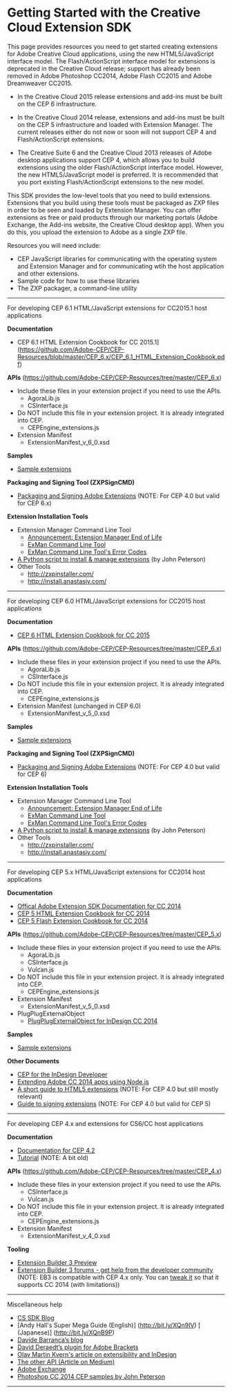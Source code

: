 Getting Started with the Creative Cloud Extension SDK
==============

This page provides resources you need to get started creating extensions for Adobe Creative Cloud applications, using the new HTML5/JavaScript interface model. The Flash/ActionScript interface model for extensions is deprecated in the Creative Cloud release; support has already been removed in Adobe Photoshop CC2014, Adobe Flash CC2015 and Adobe Dreamweaver CC2015.

* In the Creative Cloud 2015 release extensions and add-ins must be built on the CEP 6 infrastructure.

* In the Creative Cloud 2014 release, extensions and add-ins must be built on the CEP 5 infrastructure and loaded with Extension Manager. The current releases either do not now or soon will not support CEP 4 and Flash/ActionScript extensions.

* The Creative Suite 6 and the Creative Cloud 2013 releases of Adobe desktop applications support CEP 4, which allows you to build extensions using the older Flash/ActionScript interface model. However, the new HTML5/JavaScript model is preferred. It is recommended that you port existing Flash/ActionScript extensions to the new model.

This SDK provides the low-level tools that you need to build extensions. Extensions that you build using these tools must be packaged as ZXP files in order to be seen and loaded by Extension Manager. You can offer extensions as free or paid products through our marketing portals (Adobe Exchange, the Add-ins website, the Creative Cloud desktop app). When you do this, you upload the extension to Adobe as a single ZXP file.

Resources you will need include:
* CEP JavaScript libraries for communicating  with the operating system and Extension Manager and for communicating wtih the host application and other extensions.
* Sample code for how to use these libraries
* The ZXP packager, a command-line utility

---

For developing CEP 6.1 HTML/JavaScript extensions for CC2015.1 host applications

**Documentation**
* CEP 6.1 HTML Extension Cookbook for CC 2015.1](https://github.com/Adobe-CEP/CEP-Resources/blob/master/CEP_6.x/CEP_6.1_HTML_Extension_Cookbook.pdf)

**APIs** (https://github.com/Adobe-CEP/CEP-Resources/tree/master/CEP_6.x)
* Include these files in your extension project if you need to use the APIs.
  * AgoraLib.js
  * CSInterface.js
* Do NOT include this file in your extension project. It is already integrated into CEP.
  * CEPEngine_extensions.js
* Extension Manifest
  * ExtensionManifest_v_6_0.xsd

**Samples**
* [Sample extensions](https://github.com/Adobe-CEP/Samples)

**Packaging and Signing Tool (ZXPSignCMD)**
* [Packaging and Signing Adobe Extensions](http://wwwimages.adobe.com/content/dam/Adobe/en/devnet/creativesuite/pdfs/SigningTechNote_CC.pdf) (NOTE:  For CEP 4.0 but valid for CEP 6.x)

**Extension Installation Tools**
* Extension Manager Command Line Tool
  * [Announcement: Extension Manager End of Life](https://www.adobeexchange.com/resources/27)
  * [ExMan Command Line Tool](https://www.adobeexchange.com/resources/28)
  * [ExMan Command Line Tool's Error Codes](http://www.adobeexchange.com/resources/19#errors)
* [A Python script to install & manage extensions](https://github.com/adobe-photoshop/generator-panels/blob/master/installPanels.py) (by John Peterson)
* Other Tools
  * http://zxpinstaller.com/
  * http://install.anastasiy.com/

----

For developing CEP 6.0 HTML/JavaScript extensions for CC2015 host applications

**Documentation**
* [CEP 6 HTML Extension Cookbook for CC 2015](https://github.com/Adobe-CEP/CEP-Resources/wiki/CEP-6-HTML-Extension-Cookbook-for-CC-2015)

**APIs** (https://github.com/Adobe-CEP/CEP-Resources/tree/master/CEP_6.x)
* Include these files in your extension project if you need to use the APIs.
  * AgoraLib.js
  * CSInterface.js
* Do NOT include this file in your extension project. It is already integrated into CEP.
  * CEPEngine_extensions.js
* Extension Manifest (unchanged in CEP 6.0)
  * ExtensionManifest_v_5_0.xsd

**Samples**
* [Sample extensions](https://github.com/Adobe-CEP/Samples)

**Packaging and Signing Tool (ZXPSignCMD)**
* [Packaging and Signing Adobe Extensions](http://wwwimages.adobe.com/content/dam/Adobe/en/devnet/creativesuite/pdfs/SigningTechNote_CC.pdf) (NOTE:  For CEP 4.0 but valid for CEP 6)

**Extension Installation Tools**
* Extension Manager Command Line Tool
  * [Announcement: Extension Manager End of Life](https://www.adobeexchange.com/resources/27)
  * [ExMan Command Line Tool](https://www.adobeexchange.com/resources/28)
  * [ExMan Command Line Tool's Error Codes](http://www.adobeexchange.com/resources/19#errors)
* [A Python script to install & manage extensions](https://github.com/adobe-photoshop/generator-panels/blob/master/installPanels.py) (by John Peterson)
* Other Tools
  * http://zxpinstaller.com/
  * http://install.anastasiy.com/

----

For developing CEP 5.x HTML/JavaScript extensions for CC2014 host applications

**Documentation**
* [Offical Adobe Extension SDK Documentation for CC 2014](http://adobe.ly/1rin38t)
* [CEP 5 HTML Extension Cookbook for CC 2014](https://github.com/Adobe-CEP/CEP-Resources/wiki/CEP-5-HTML-Extension-Cookbook-for-CC-2014)
* [CEP 5 Flash Extension Cookbook for CC 2014](https://github.com/Adobe-CEP/CEP-Resources/wiki/CEP-5-Flash-Extension-Cookbook-for-CC-2014)

**APIs** (https://github.com/Adobe-CEP/CEP-Resources/tree/master/CEP_5.x)
* Include these files in your extension project if you need to use the APIs.
  * AgoraLib.js
  * CSInterface.js
  * Vulcan.js
* Do NOT include this file in your extension project. It is already integrated into CEP.
  * CEPEngine_extensions.js
* Extension Manifest
  * ExtensionManifest_v_5_0.xsd
* PlugPlugExternalObject
  * [PlugPlugExternalObject for InDesign CC 2014](http://bit.ly/1qlnKOb)

**Samples**
* [Sample extensions](https://github.com/Adobe-CEP/Samples)

**Other Documents**
* [CEP for the InDesign Developer](http://adobe.ly/1xXkviH)
* [Extending Adobe CC 2014 apps using Node.js](http://bit.ly/1yAR0T9)
* [A short guide to HTML5 extensions](http://adobe.ly/Nk1EK7)
   (NOTE:  For CEP 4.0 but still mostly relevant)
* [Guide to signing extensions](http://adobe.ly/1oiS4FE)
   (NOTE:  For CEP 4.0 but valid for CEP 5)

----

For developing CEP 4.x and extensions for CS6/CC host applications

**Documentation**
* [Documentation for CEP 4.2](http://adobe.ly/1cWBggl)
* [Tutorial](http://bit.ly/1nNLqH4)
   (NOTE: A bit old)

**APIs** (https://github.com/Adobe-CEP/CEP-Resources/tree/master/CEP_4.x)
* Include these files in your extension project if you need to use the APIs.
  * CSInterface.js
  * Vulcan.js
* Do NOT include this file in your extension project. It is already integrated into CEP.
  * CEPEngine_extensions.js
* Extension Manifest
  * ExtensionManifest_v_4_0.xsd

**Tooling**
* [Extension Builder 3 Preview](http://adobe.ly/1pho2QU)
* [Extension Builder 3 forums - get help from the developer community](http://adobe.ly/1mgZ2xe)
   (NOTE: EB3 is compatible with CEP 4.x only. You can [tweak it](http://adobe.ly/1v3wgiq) so that it supports CC 2014 (with limitations))

----

Miscellaneous help
* [CS SDK Blog](https://blogs.adobe.com/cssdk/)
* [Andy Hall's Super Mega Guide (English)] (http://bit.ly/XQn9IV) [ (Japanese)] (http://bit.ly/XQnB9P)
* [Davide Barranca’s blog](http://bit.ly/Nk1Mta)
* [David Deraedt’s plugin for Adobe Brackets](http://bit.ly/QKWWYL)
* [Olav Martin Kvern's article on extensibility and InDesign](http://bit.ly/1zEa9Ef)
* [The other API (Article on Medium)](http://bit.ly/1hIFZay)
* [Adobe Exchange](http://bit.ly/1mHVksI)
* [Photoshop CC 2014 CEP samples by John Peterson](http://bit.ly/1nGAWYN)

----



